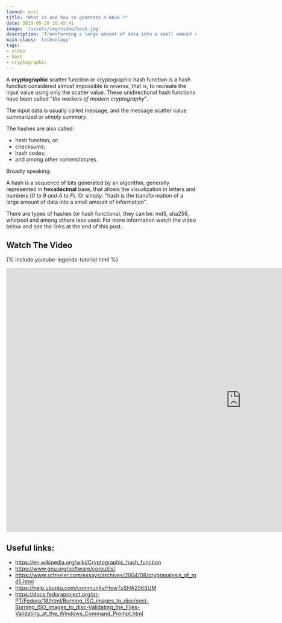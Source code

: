 ```yaml
---
layout: post
title: "What is and how to generate a HASH ?"
date: 2019-05-29 16:45:41
image: '/assets/img/video/hash.jpg'
description: 'Transforming a large amount of data into a small amount of information.'
main-class: 'technology'
tags:
- video
- hash
- cryptographic
---
```


A **cryptographic** scatter function or cryptographic hash function is a hash function considered almost impossible *to reverse*, that is, to recreate the input value using only the scatter value. These unidirectional hash functions have been called "*the workers of modern cryptography*".

The input data is usually called message, and the message scatter value summarized or *simply summary*.

The hashes are also called:

+ hash function, or:
+ checksums;
+ hash codes;
+ and among other nomenclatures.

Broadly speaking:

A hash is a sequence of bits generated by an algorithm, generally represented in **hexadecimal** base, that allows the visualization in letters and numbers (*0 to 9 and A to F*). Or simply: "hash is the transformation of a large amount of data into a small amount of information".

There are types of hashes (or hash functions), they can be: md5, sha256, whirpool and among others less used. For more information watch the video below and see the links at the end of this post.

## Watch The Video
{% include youtube-legends-tutorial.html %}

<iframe width="1246" height="701" src="https://www.youtube.com/embed/Rwyf04a1tAc" frameborder="0" allow="accelerometer; autoplay; encrypted-media; gyroscope; picture-in-picture" allowfullscreen></iframe>

## Useful links:

+ <https://en.wikipedia.org/wiki/Cryptographic_hash_function>
+ <https://www.gnu.org/software/coreutils/>
+ <https://www.schneier.com/essays/archives/2004/08/cryptanalysis_of_md5.html>
+ <https://help.ubuntu.com/community/HowToSHA256SUM>
+ <https://docs.fedoraproject.org/pt-PT/Fedora/18/html/Burning_ISO_images_to_disc/sect-Burning_ISO_images_to_disc-Validating_the_Files-Validating_at_the_Windows_Command_Prompt.html>
